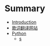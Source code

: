 # Summary

* [Introduction](README.md)
* [歌词翻译网站](chapter1.md)
* [Python](python.md)
    * [s](python/s.md)

